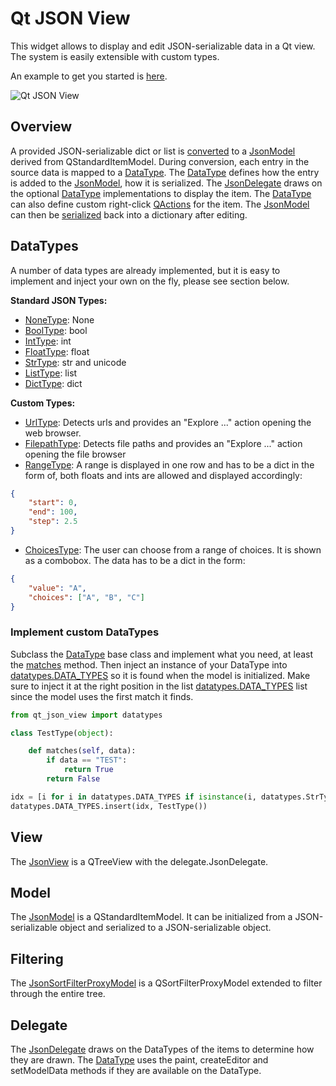 # Qt JSON View

This widget allows to display and edit JSON-serializable data in a Qt view. The system is easily extensible with custom types.

An example to get you started is [here](example.py).

![Qt JSON View](qt-json-view.png)

## Overview

A provided JSON-serializable dict or list is [converted](qt_json_view/model.py#L18) to a [JsonModel](qt_json_view/model.py#L6) derived from QStandardItemModel.
During conversion, each entry in the source data is mapped to a [DataType](qt_json_view/datatypes.py#L11).
The [DataType](qt_json_view/datatypes.py#L11) defines how the entry is added to the [JsonModel](qt_json_view/model.py#L6), how it is serialized. The [JsonDelegate](qt_json_view/delegate.py#L6) draws on the optional [DataType](qt_json_view/datatypes.py#L11) implementations to display the item. The [DataType](qt_json_view/datatypes.py#L11) can also define custom right-click [QActions](qt_json_view/datatypes.py#L24) for the item.
The [JsonModel](qt_json_view/model.py#L6) can then be [serialized](qt_json_view/model.py#L29) back into a dictionary after editing.

## DataTypes

A number of data types are already implemented, but it is easy to implement and inject your own on the fly, please see section below.

**Standard JSON Types:**

* [NoneType](qt_json_view/datatypes.py#L85): None
* [BoolType](qt_json_view/datatypes.py#L108): bool
* [IntType](qt_json_view/datatypes.py#L115): int
* [FloatType](qt_json_view/datatypes.py#L122): float
* [StrType](qt_json_view/datatypes.py#L129): str and unicode
* [ListType](qt_json_view/datatypes.py#L156): list
* [DictType](qt_json_view/datatypes.py#L194): dict

**Custom Types:**

* [UrlType](qt_json_view/datatypes.py#L344): Detects urls and provides an "Explore ..." action opening the web browser.
* [FilepathType](qt_json_view/datatypes.py#L362): Detects file paths and provides an "Explore ..." action opening the file browser
* [RangeType](qt_json_view/datatypes.py#L235): A range is displayed in one row and has to be a dict in the form of, both floats and ints are allowed and displayed accordingly:
```json
{
    "start": 0,
    "end": 100,
    "step": 2.5
}
```

* [ChoicesType](qt_json_view/datatypes.py#L380): The user can choose from a range of choices. It is shown as a combobox. The data has to be a dict in the form:
```json
{
    "value": "A",
    "choices": ["A", "B", "C"]
}
```

### Implement custom DataTypes

Subclass the [DataType](qt_json_view/datatypes.py#L11) base class and implement what you need, at least the [matches](qt_json_view/datatypes.py#L16) method.
Then inject an instance of your DataType into [datatypes.DATA_TYPES](qt_json_view/datatypes.py#L433) so it is found when the model is initialized.
Make sure to inject it at the right position in the list [datatypes.DATA_TYPES](qt_json_view/datatypes.py#L433) list since the model uses the first match it finds.

```python
from qt_json_view import datatypes

class TestType(object):

    def matches(self, data):
        if data == "TEST":
            return True
        return False

idx = [i for i in datatypes.DATA_TYPES if isinstance(i, datatypes.StrType)][0]
datatypes.DATA_TYPES.insert(idx, TestType())
```

## View

The [JsonView](qt_json_view/view.py) is a QTreeView with the delegate.JsonDelegate.

## Model

The [JsonModel](qt_json_view/model.py) is a QStandardItemModel. It can be initialized from a JSON-serializable object and serialized to a JSON-serializable object.

## Filtering

The [JsonSortFilterProxyModel](qt_json_view/model.py#L41) is a QSortFilterProxyModel extended to filter through the entire tree.

## Delegate

The [JsonDelegate](qt_json_view/delegate.py) draws on the DataTypes of the items to determine how they are drawn. The [DataType](qt_json_view/datatypes.py#L11) uses the paint, createEditor and setModelData methods if they are available on the DataType.

